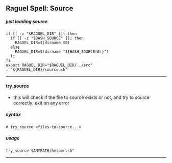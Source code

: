 ## Raguel Spell: Source

##### just loading source

```Shell
if [[ -z "$RAGUEL_DIR" ]]; then
  if [[ -z "$BASH_SOURCE" ]]; then
    RAGUEL_DIR=$(dirname $0)
  else
    RAGUEL_DIR=$(dirname "${BASH_SOURCE[0]}")
  fi
fi
export RAGUEL_DIR="$RAGUEL_DIR/../src"
. "${RAGUEL_DIR}/source.sh"
```

***

#### try_source

* this will check if the file to source exists or not, and try to source correctly; exit on any error

##### syntax

` # try_source <files-to-source...> `

##### usage

```Shell
try_source $ANYPATH/helper.sh"
```

***
